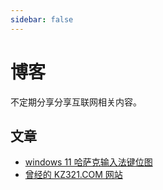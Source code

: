 ```yaml
---
sidebar: false
---
```



# 博客

不定期分享分享互联网相关内容。

## 文章

- [windows 11 哈萨克输入法键位图](./1-win11-kaq-keyborad.md)
- [曾经的 KZ321.COM 网站](./2-kz321-site.md)

<Valink/>